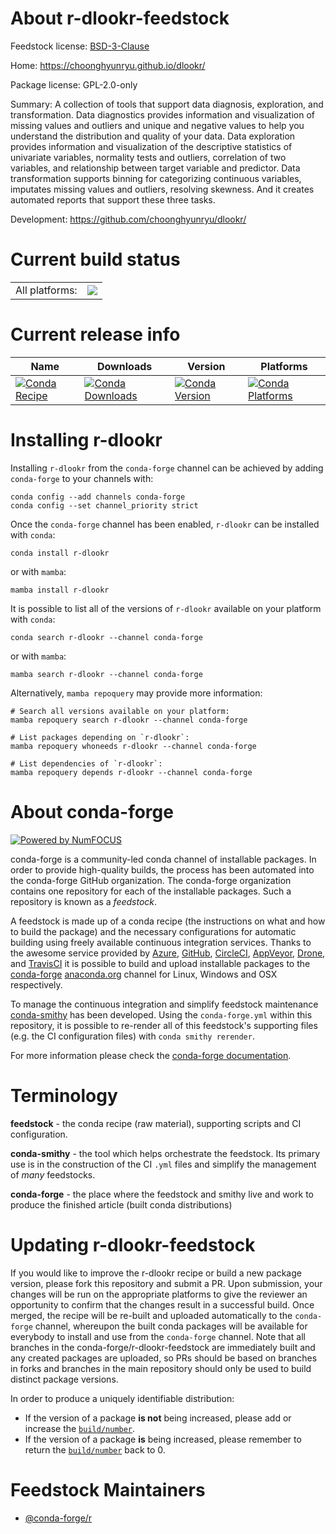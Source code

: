 About r-dlookr-feedstock
========================

Feedstock license: [BSD-3-Clause](https://github.com/conda-forge/r-dlookr-feedstock/blob/main/LICENSE.txt)

Home: https://choonghyunryu.github.io/dlookr/

Package license: GPL-2.0-only

Summary: A collection of tools that support data diagnosis, exploration, and transformation. Data diagnostics provides information and visualization of missing values and outliers and unique and negative values to help you understand the distribution and quality of your data. Data exploration provides information and visualization of the descriptive statistics of univariate variables, normality tests and outliers, correlation of two variables, and relationship between target variable and predictor. Data transformation supports binning for categorizing continuous variables, imputates missing values and outliers, resolving skewness. And it creates automated reports that support these three tasks.

Development: https://github.com/choonghyunryu/dlookr/

Current build status
====================


<table><tr><td>All platforms:</td>
    <td>
      <a href="https://dev.azure.com/conda-forge/feedstock-builds/_build/latest?definitionId=15821&branchName=main">
        <img src="https://dev.azure.com/conda-forge/feedstock-builds/_apis/build/status/r-dlookr-feedstock?branchName=main">
      </a>
    </td>
  </tr>
</table>

Current release info
====================

| Name | Downloads | Version | Platforms |
| --- | --- | --- | --- |
| [![Conda Recipe](https://img.shields.io/badge/recipe-r--dlookr-green.svg)](https://anaconda.org/conda-forge/r-dlookr) | [![Conda Downloads](https://img.shields.io/conda/dn/conda-forge/r-dlookr.svg)](https://anaconda.org/conda-forge/r-dlookr) | [![Conda Version](https://img.shields.io/conda/vn/conda-forge/r-dlookr.svg)](https://anaconda.org/conda-forge/r-dlookr) | [![Conda Platforms](https://img.shields.io/conda/pn/conda-forge/r-dlookr.svg)](https://anaconda.org/conda-forge/r-dlookr) |

Installing r-dlookr
===================

Installing `r-dlookr` from the `conda-forge` channel can be achieved by adding `conda-forge` to your channels with:

```
conda config --add channels conda-forge
conda config --set channel_priority strict
```

Once the `conda-forge` channel has been enabled, `r-dlookr` can be installed with `conda`:

```
conda install r-dlookr
```

or with `mamba`:

```
mamba install r-dlookr
```

It is possible to list all of the versions of `r-dlookr` available on your platform with `conda`:

```
conda search r-dlookr --channel conda-forge
```

or with `mamba`:

```
mamba search r-dlookr --channel conda-forge
```

Alternatively, `mamba repoquery` may provide more information:

```
# Search all versions available on your platform:
mamba repoquery search r-dlookr --channel conda-forge

# List packages depending on `r-dlookr`:
mamba repoquery whoneeds r-dlookr --channel conda-forge

# List dependencies of `r-dlookr`:
mamba repoquery depends r-dlookr --channel conda-forge
```


About conda-forge
=================

[![Powered by
NumFOCUS](https://img.shields.io/badge/powered%20by-NumFOCUS-orange.svg?style=flat&colorA=E1523D&colorB=007D8A)](https://numfocus.org)

conda-forge is a community-led conda channel of installable packages.
In order to provide high-quality builds, the process has been automated into the
conda-forge GitHub organization. The conda-forge organization contains one repository
for each of the installable packages. Such a repository is known as a *feedstock*.

A feedstock is made up of a conda recipe (the instructions on what and how to build
the package) and the necessary configurations for automatic building using freely
available continuous integration services. Thanks to the awesome service provided by
[Azure](https://azure.microsoft.com/en-us/services/devops/), [GitHub](https://github.com/),
[CircleCI](https://circleci.com/), [AppVeyor](https://www.appveyor.com/),
[Drone](https://cloud.drone.io/welcome), and [TravisCI](https://travis-ci.com/)
it is possible to build and upload installable packages to the
[conda-forge](https://anaconda.org/conda-forge) [anaconda.org](https://anaconda.org/)
channel for Linux, Windows and OSX respectively.

To manage the continuous integration and simplify feedstock maintenance
[conda-smithy](https://github.com/conda-forge/conda-smithy) has been developed.
Using the ``conda-forge.yml`` within this repository, it is possible to re-render all of
this feedstock's supporting files (e.g. the CI configuration files) with ``conda smithy rerender``.

For more information please check the [conda-forge documentation](https://conda-forge.org/docs/).

Terminology
===========

**feedstock** - the conda recipe (raw material), supporting scripts and CI configuration.

**conda-smithy** - the tool which helps orchestrate the feedstock.
                   Its primary use is in the construction of the CI ``.yml`` files
                   and simplify the management of *many* feedstocks.

**conda-forge** - the place where the feedstock and smithy live and work to
                  produce the finished article (built conda distributions)


Updating r-dlookr-feedstock
===========================

If you would like to improve the r-dlookr recipe or build a new
package version, please fork this repository and submit a PR. Upon submission,
your changes will be run on the appropriate platforms to give the reviewer an
opportunity to confirm that the changes result in a successful build. Once
merged, the recipe will be re-built and uploaded automatically to the
`conda-forge` channel, whereupon the built conda packages will be available for
everybody to install and use from the `conda-forge` channel.
Note that all branches in the conda-forge/r-dlookr-feedstock are
immediately built and any created packages are uploaded, so PRs should be based
on branches in forks and branches in the main repository should only be used to
build distinct package versions.

In order to produce a uniquely identifiable distribution:
 * If the version of a package **is not** being increased, please add or increase
   the [``build/number``](https://docs.conda.io/projects/conda-build/en/latest/resources/define-metadata.html#build-number-and-string).
 * If the version of a package **is** being increased, please remember to return
   the [``build/number``](https://docs.conda.io/projects/conda-build/en/latest/resources/define-metadata.html#build-number-and-string)
   back to 0.

Feedstock Maintainers
=====================

* [@conda-forge/r](https://github.com/orgs/conda-forge/teams/r/)

